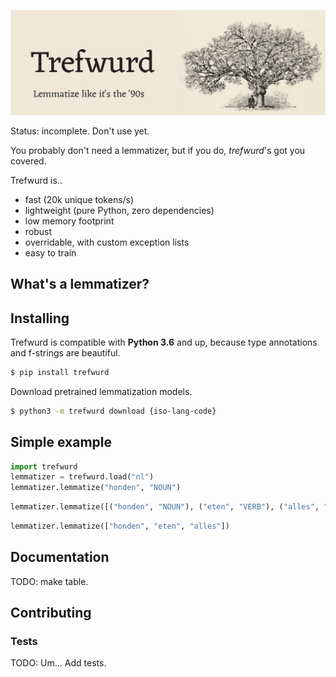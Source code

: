 ![banner](.github/trefwurd_banner_draft_1.png)

Status: incomplete. Don't use yet.

You probably don't need a lemmatizer, but if you do, *trefwurd*'s got you covered.

Trefwurd is..

- fast (20k unique tokens/s)
- lightweight (pure Python, zero dependencies)
- low memory footprint
- robust
- overridable, with custom exception lists
- easy to train

## What's a lemmatizer?


## Installing

Trefwurd is compatible with **Python 3.6** and up, because type annotations and 
f-strings are beautiful.

```bash
$ pip install trefwurd
```

Download pretrained lemmatization models.

```bash
$ python3 -m trefwurd download {iso-lang-code}
```

## Simple example

```Python
import trefwurd
lemmatizer = trefwurd.load("nl")
lemmatizer.lemmatize("honden", "NOUN")
```

```Python
lemmatizer.lemmatize([("honden", "NOUN"), ("eten", "VERB"), ("alles", "NOUN"))
```


```Python
lemmatizer.lemmatize(["honden", "eten", "alles"])
```

## Documentation

TODO: make table.

## Contributing

### Tests

TODO: Um... Add tests.

